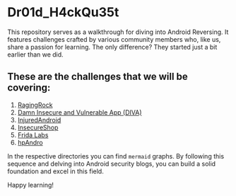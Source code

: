 # Dr01d_H4ckQu35t

This repository serves as a walkthrough for diving into Android Reversing. It features challenges crafted by various community members who, like us, share a passion for learning. The only difference? They started just a bit earlier than we did.

## These are the challenges that we will be covering:
1. [RagingRock](RagingRock)
2. [Damn Insecure and Vulnerable App (DIVA)](%28Damn%20insecure%20and%20vulnerable%20App%29)
3. [InjuredAndroid](InjuredAndroid)
4. [InsecureShop](InsecureShop)
5. [Frida Labs](Frida%20Labs)
6. [hpAndro](hpAndro)

In the respective directories you can find `mermaid` graphs. By following this sequence and delving into Android security blogs, you can build a solid foundation and excel in this field.

Happy learning!